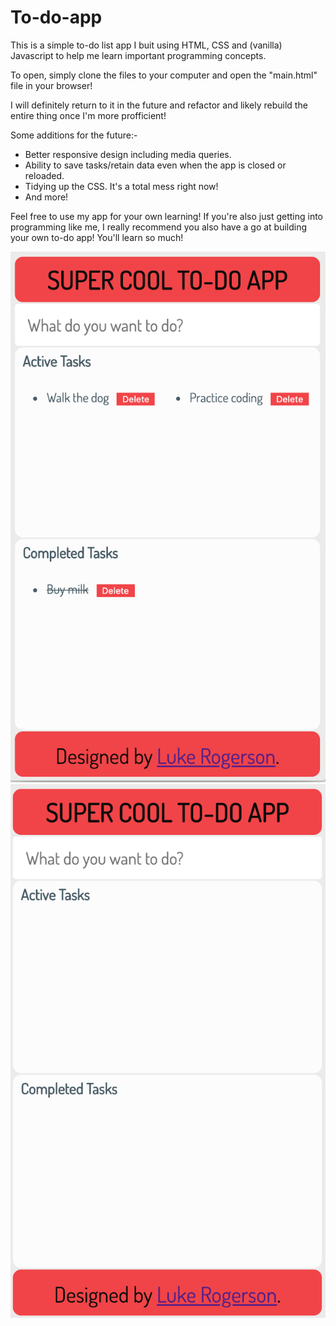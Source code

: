 # To-do-app
This is a simple to-do list app I buit using HTML, CSS and (vanilla) Javascript to help me learn important programming concepts.

To open, simply clone the files to your computer and open the "main.html" file in your browser!

I will definitely return to it in the future and refactor and likely rebuild the entire thing once I'm more profficient!

Some additions for the future:-

- Better responsive design including media queries.
- Ability to save tasks/retain data even when the app is closed or reloaded.
- Tidying up the CSS. It's a total mess right now!
- And more!

Feel free to use my app for your own learning! If you're also just getting into programming like me, I really recommend you also have a go at building your own to-do app! You'll learn so much!

![A screenshot of the todo app](/screenshots/todo1.png?raw=true "Screenshot #1")
![A screenshot of the todo app](/screenshots/todo2.png?raw=true "Screenshot #2")
